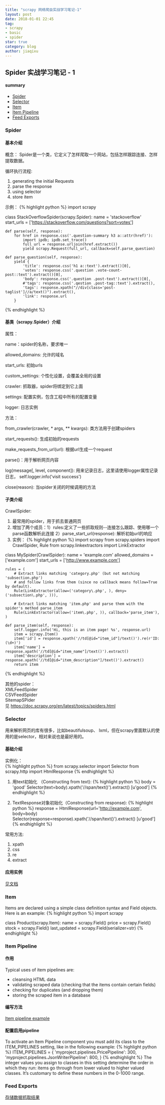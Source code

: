 ```yaml
---
title: "scrapy 网络爬虫实战学习笔记-1"
layout: post
date: 2018-01-01 22:45
tag:
- scrapy
- basic
- spider
star: true
category: blog
author: jiaqixu
---
```


## Spider 实战学习笔记 - 1

#### summary
- [Spider](#spider)
- [Selector](#selector)
- [Item](#item)
- [Item Pipeline](#item-pipeline)
- [Feed Exports](#feed-exports)
### Spider

#### 基本介绍
概念： Spider是一个类，它定义了怎样爬取一个网站，包括怎样跟踪连接、怎样提取数据。

循环执行流程:
<ol>
<li>generating the initial Requests</li>
<li>parse the response</li>
<li>using selector</li>
<li>store item</li>
</ol>

示例：
{% highlight python %}
import scrapy

class StackOverflowSpider(scrapy.Spider):
    name = 'stackoverflow'
    start_urls = ['https://stackoverflow.com/questions?sort=votes']

    def parse(self, response):
        for href in response.css('.question-summary h3 a::attr(href)'):
            import ipdb; ipdb.set_trace()
            full_url = response.urljoin(href.extract())
            yield scrapy.Request(full_url, callback=self.parse_question)

    def parse_question(self, response):
        yield {
            'title': response.css('h1 a::text').extract()[0],
            'votes': response.css('.question .vote-count-post::text').extract()[0],
            'body': response.css('.question .post-text').extract()[0],
            #'tags': response.css('.qestion .post-tag::text').extract(),
            'tags': response.xpath("//div[class='post-taglist']//a/text()").extract(),
            'link': response.url
        }
{% endhighlight %}

#### 基类（scrapy.Spider）介绍
属性：

name：spider的名称，要求唯一

allowed_domains: 允许的域名

start_urls: 初始urls

custom_settings: 个性化设置，会覆盖全局的设置

crawler: 抓取器，spider将绑定到它上面

settings: 配置实例，包含工程中所有的配置变量

logger: 日志实例

方法：

from_crawler(crawler, * args, ** kwargs): 类方法用于创建spiders

start_requests(): 生成初始的requests

make_requests_from_url(url): 根据url生成一个request

parse()：用于解析网页内容

log(message[, level, component]): 用来记录日志，这里请使用logger属性记录日志，
                                  self.logger.info('visit success')

close(reason): 当spider关闭的时候调用的方法

#### 子类介绍

CrawlSpider:

1. 最常用的spider，用于抓去普通网页
2. 增加了两个成员：1）rules:定义了一些抓取规则--连接怎么跟踪、使用哪一个parse函数解析此连接
                2）parse_start_url(response): 解析初始url的响应
3. 实例：
{% highlight python %}
import scrapy
from scrapy.spiders import CrawlSpider, Rule
from scrapy.linkextractors import LinkExtractor

class MySpider(CrawlSpider):
    name = 'example.com'
    allowed_domains = ['example.com']
    start_urls = ['http://www.example.com']

    rules = (
        # Extract links matching 'category.php' (but not matching 'subsection.php')
        # and follow links from them (since no callback means follow=True by default).
        Rule(LinkExtractor(allow=('category\.php', ), deny=('subsection\.php', ))),

        # Extract links matching 'item.php' and parse them with the spider's method parse_item
        Rule(LinkExtractor(allow=('item\.php', )), callback='parse_item'),
    )

    def parse_item(self, response):
        self.logger.info('Hi, this is an item page! %s', response.url)
        item = scrapy.Item()
        item['id'] = response.xpath('//td[@id="item_id"]/text()').re(r'ID: (\d+)')
        item['name'] = response.xpath('//td[@id="item_name"]/text()').extract()
        item['description'] = response.xpath('//td[@id="item_description"]/text()').extract()
        return item
{% endhighlight %}

其他的spider：<br>
XMLFeedSpider<br>
CSVFeedSpider<br>
SitemapSPider<br>
见 https://doc.scrapy.org/en/latest/topics/spiders.html


### Selector
用来解析网页的库有很多，比如beautifulsoup、 lxml，但在scrapy里面默认的使用的是selector，相对来说也是最好用的。

#### 基础介绍
实例化：<br>
{% highlight python %}
from scrapy.selector import Selector
from scrapy.http import HtmlResponse
{% endhighlight %}

1. 用text初始化 （Constructing from text):
{% highlight python %}
body = '<html><body><span>good</span></body></html>'
Selector(text=body).xpath('//span/text()').extract()
[u'good']
{% endhighlight %}

2. TextResponse对象初始化（Constructing from response):
{% highlight python %}
response = HtmlResponse(url='http://example.com', body=body)
Selector(response=response).xpath('//span/text()').extract()
[u'good']
{% endhighlight %}

常用方法:
<ol>
<li>xpath</li>
<li>css</li>
<li>re</li>
<li>extract</li>
</ol>

#### 应用实例
<a href='https://doc.scrapy.org/en/latest/topics/selectors.html'>见文档</a>


### Item

Items are declared using a simple class definition syntax and Field objects. Here is an example:
{% highlight python %}
import scrapy

class Product(scrapy.Item):
    name = scrapy.Field()
    price = scrapy.Field()
    stock = scrapy.Field()
    last_updated = scrapy.Field(serializer=str)
{% endhighlight %}

### Item Pipeline

#### 作用
Typical uses of item pipelines are:
<ul>
<li>cleansing HTML data</li>
<li>validating scraped data (checking that the items contain certain fields)</li>
<li>checking for duplicates (and dropping them)</li>
<li>storing the scraped item in a database</li>
</ul>

#### 编写方法

<a href='https://doc.scrapy.org/en/latest/topics/item-pipeline.html'>Item pipeline example</a>

#### 配置启用pipeline

To activate an Item Pipeline component you must add its class to the ITEM_PIPELINES setting, like in the following example:
{% highlight python %}
ITEM_PIPELINES = {
    'myproject.pipelines.PricePipeline': 300,
    'myproject.pipelines.JsonWriterPipeline': 800,
}
{% endhighlight %}
The integer values you assign to classes in this setting determine the order in which they run: items go through from lower valued to higher valued classes. It’s customary to define these numbers in the 0-1000 range.

### Feed Exports

<a href='https://doc.scrapy.org/en/latest/topics/feed-exports.html'>存储数据抓取结果</a>
